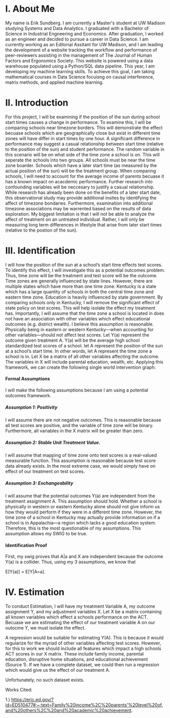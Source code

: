 # I. About Me

My name is Erik Sundberg. I am currently a Master's student at UW Madison studying Systems and Data Analytics. I graduated with a Bachelor of Science in Industrial Engneering and Economics. After graduation, I worked as an engineer and decided to pursue a career in Data Science.
I am currently working as an Editorial Assitant for UW Madison, and I am leading the development of a website tracking the workflow and performance of peer-reviewers assisting in the management of The Journal of Human Factors and Ergonomics Society. This website is powered using a data warehouse populated using a Python/SQL data pipeline.
This year, I am developing my machine learning skills. To achieve this goal, I am taking mathematical courses in Data Science focuisng on causal interference, matrix methods, and applied machine learning.



# II. Introduction

For this project, I will be examining if the position of the sun during school start times causes a change in performance. To examine this, I will be comparing schools near timezone borders. This will demonstrate the effect becuase schools which are geographically close but exist in different time zones will have differ in start times by one hour. A significant difference in performance may suggest a casual relationship between start time (relative to the position of the sun) and student performance.
The random variable in this scenario will be on what side of the time zone a school is on. This will seperate the schools into two groups. All schools must be near the time zone boarder. Schools which have a later start time (as measured by the actual position of the sun) will be the treatment group. When comparing schools, I will need to account for the average income of parents becuase it has a known impact on acacdemic performance. Further research into confounding variables will be neccesary to justify a casual relationship.
While research has already been done on the benefits of a later start date, this observational study may provide additional insites by identifying the affect of timezone bondaries. Furthermore, examination into additional timezone associations may be warrented based on the results of data exploration. My biggest limitation is that I will not be able to analyze the affect of treatment on an untreated individual. Rather, I will only be measuring long term differences in lifestyle that arise from later start times (relative to the postion of the sun).



# III. Identification

I will how the position of the sun at a school’s start time effects test scores. To identify this effect, I will investigate this as a potential outcomes problem. Thus, time zone will be the treatment and test score will be the outcome. 
Time zones are generally influenced by state lines. However, there are multiple states which have more than one time zone. Kentucky is a state which has a large quantity of schools in both the central time zone and eastern time zone. Education is heavily influenced by state government. By comparing schools only in Kentucky, I will remove the significant effect of state policy on test scores. This will help isolate the effect my treatment has.
Importantly, I will assume that the time zone a school is located in does not have an association with other variables which effect educational outcomes (e.g. district wealth). I believe this assumption is reasonable. Physically being in eastern or western Kentucky—when accounting for other variables—should not affect test scores. 
Let Y(a) represent the outcome given treatment A. Y(a) will be the average high school standardized test scores of a school. let A represent the position of the sun at a school’s start time. In other words, let A represent the time zone a school is in. Let X be a matrix of all other variables affecting the outcome. The variables in X will include parental education, wealth, etc. 
Applying this framework, we can create the following single world intervention graph:

 
  
#### Formal Assumptions
I will make the following assumptions because I am using a potential outcomes framework. 

##### Assumption 1: Positivity 
I will assume there are not negative outcomes. This is reasonable because all test scores are positive, and the variable of time zone will be binary. Furthermore, all variables in the X matrix will be greater than zero. 

##### Assumption 2: Stable Unit Treatment Value.  
I will assume that mapping of time zone onto test scores is a real-valued measurable function. This assumption is reasonable because test score data already exists. In the most extreme case, we would simply have on effect of our treatment on test scores.


##### Assumption 3: Exchangeability
I will assume that the potential outcomes Y(a) are independent from the treatment assignment A. This assumption should hold. Whether a school is physically in western or eastern Kentucky alone should not give inform us how they would perform if they were in a different time zone. However, the time zone of a school in Kentucky may actually provide information on if a school is in Appalachia—a region which lacks a good education system. Therefore, this is the most questionable of my assumptions.  This assumption allows my SWIG to be true. 

#### Identification Proof
First, my swig proves that A|a and X are independent because the outcome Y(a) is a collider. Thus, using my 3 assumptions, we know that 

E[Y(a)] = E[Y|A=a]. 


# IV. Estimation

To conduct Estimation, I will have my treatment Variable A, my outcome assignment Y, and my adjustment variables X. Let X be a matrix containing all known variables which effect a schools performance on the ACT. Becuase we are estimating the effect of our treatment variable A on our outocme Y, we must isolate the effect. 

A regression would be suitable for estimating Y(A). This is because it would regularize for the myriad of other variables affecting test scores. However, for this to work we should include all features which impact a high schools ACT scores in our X matrix. These include family income, parental education, disruptive home situations, and educational achievement (Source 1). If we have a complete dataset, we could then run a regression which would give us the effect of our treatment A. 

Unfortunately, no such dataset exists. 

Works Cited:

1.) https://eric.ed.gov/?id=ED510477#:~:text=Family%20income%2C%20parents'%20level%20of,and%20others%2C%20and%20academic%20achievement.

